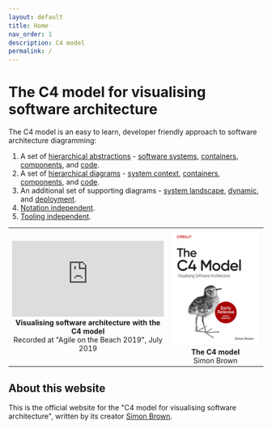 ```yaml
---
layout: default
title: Home
nav_order: 1
description: C4 model
permalink: /
---
```


# The C4 model for visualising software architecture

The C4 model is an easy to learn, developer friendly approach to software architecture diagramming:

1. A set of [hierarchical abstractions](/abstractions) - [software systems](/abstractions/software-system), [containers](/abstractions/container), [components](/abstractions/component), and [code](/abstractions/code).
2. A set of [hierarchical diagrams](/diagrams) - [system context](/diagrams/system-context), [containers](/diagrams/container), [components](/diagrams/component), and [code](/diagrams/code).
3. An additional set of supporting diagrams - [system landscape](/diagrams/system-landscape), [dynamic](/diagrams/dynamic), and [deployment](/diagrams/deployment).
4. [Notation independent](/diagrams/notation).
5. [Tooling independent](/tooling).

<table style="text-align: center">
<tr>
<td width="50%">
<iframe src="https://www.youtube-nocookie.com/embed/x2-rSnhpw0g" title="YouTube video player" frameborder="0" allow="accelerometer; autoplay; clipboard-write; encrypted-media; gyroscope; picture-in-picture; web-share" allowfullscreen></iframe>
<br />
<b>Visualising software architecture with the C4 model</b>
<br />
Recorded at "Agile on the Beach 2019", July 2019
</td>
<td width="50%">
<a href="https://www.oreilly.com/library/view/the-c4-model/9798341660113/"><img src="/images/book.jpg" /></a>
<br />
<b>The C4 model</b>
<br />Simon Brown
</td>
</tr>
</table>

## About this website

This is the official website for the "C4 model for visualising software architecture",
written by its creator [Simon Brown](https://simonbrown.je).

<script>
    const links = {
        'abstractions': '/abstractions',
        'systemcontextdiagram': '/diagrams/system-context',
        'containerdiagram': '/diagrams/container',
        'componentdiagram': '/diagrams/component',
        'codediagram': '/diagrams/code',
        'systemlandscapediagram': '/diagrams/system-landscape',
        'dynamicdiagram': '/diagrams/dynamic',
        'deploymentdiagram': '/diagrams/deployment',
        'notation': '/diagrams/notation',
        'tooling': '/tooling',
        'faq': '/faq',
    };
    var hash = window.location.hash;

    if (hash && hash.length > 0) {
        hash = hash.substring(1).toLowerCase();
        const link = links[hash];

        if (link) {
            window.location.href = link;
        }
    }
</script>